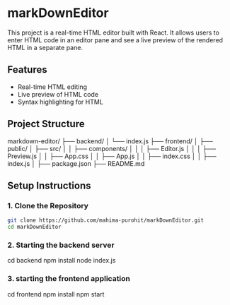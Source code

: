 # markDownEditor

This project is a real-time HTML editor built with React. It allows users to enter HTML code in an editor pane and see a live preview of the rendered HTML in a separate pane.

## Features

- Real-time HTML editing
- Live preview of HTML code
- Syntax highlighting for HTML

## Project Structure

markdown-editor/
├── backend/
│ └── index.js
├── frontend/
│ ├── public/
│ ├── src/
│ │ ├── components/
│ │ │ ├── Editor.js
│ │ │ ├── Preview.js
│ │ ├── App.css
│ │ ├── App.js
│ │ ├── index.css
│ │ ├── index.js
│ ├── package.json
├── README.md

## Setup Instructions

### 1. Clone the Repository

```bash
git clone https://github.com/mahima-purohit/markDownEditor.git
cd markDownEditor
```

### 2. Starting the backend server

cd backend
npm install
node index.js

### 3. starting the frontend application

cd frontend
npm install
npm start
